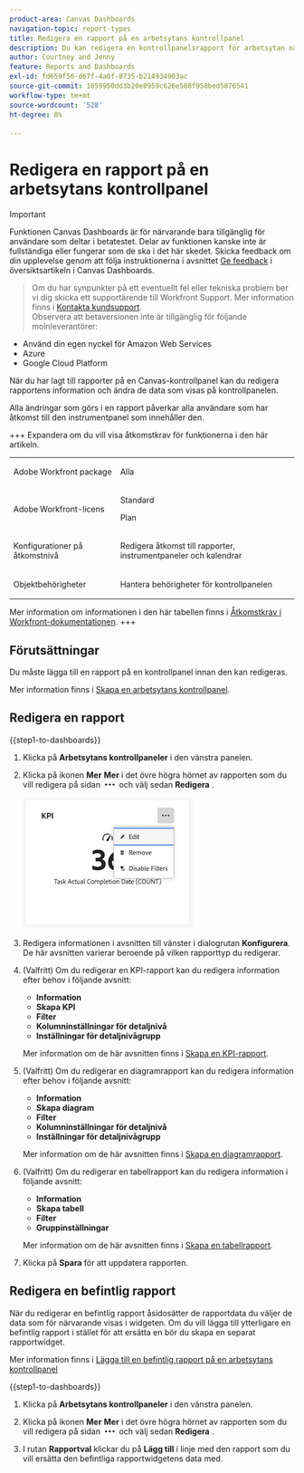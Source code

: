 ```yaml
---
product-area: Canvas Dashboards
navigation-topic: report-types
title: Redigera en rapport på en arbetsytans kontrollpanel
description: Du kan redigera en kontrollpanelsrapport för arbetsytan när den har skapats.
author: Courtney and Jenny
feature: Reports and Dashboards
exl-id: fd659f56-d67f-4a0f-8735-b214934903ac
source-git-commit: 1059950dd3b20e0959c626e580f958bed5076541
workflow-type: tm+mt
source-wordcount: '528'
ht-degree: 0%

---
```


# Redigera en rapport på en arbetsytans kontrollpanel

>[!IMPORTANT]
>
>Funktionen Canvas Dashboards är för närvarande bara tillgänglig för användare som deltar i betatestet. Delar av funktionen kanske inte är fullständiga eller fungerar som de ska i det här skedet. Skicka feedback om din upplevelse genom att följa instruktionerna i avsnittet [Ge feedback](/help/quicksilver/product-announcements/betas/canvas-dashboards-beta/canvas-dashboards-beta-information.md#provide-feedback) i översiktsartikeln i Canvas Dashboards.<br>
>>Om du har synpunkter på ett eventuellt fel eller tekniska problem ber vi dig skicka ett supportärende till Workfront Support. Mer information finns i [Kontakta kundsupport](/help/quicksilver/workfront-basics/tips-tricks-and-troubleshooting/contact-customer-support.md).<br>
>>Observera att betaversionen inte är tillgänglig för följande molnleverantörer:
>
>* Använd din egen nyckel för Amazon Web Services
>* Azure
>* Google Cloud Platform

När du har lagt till rapporter på en Canvas-kontrollpanel kan du redigera rapportens information och ändra de data som visas på kontrollpanelen.

Alla ändringar som görs i en rapport påverkar alla användare som har åtkomst till den instrumentpanel som innehåller den.


+++ Expandera om du vill visa åtkomstkrav för funktionerna i den här artikeln.

<table style="table-layout:auto"> 
<col> 
</col> 
<col> 
</col> 
<tbody> 
<tr> 
   <td role="rowheader"><p>Adobe Workfront package</p></td> 
   <td> 
<p>Alla </p> 
   </td> 
<tr> 
 <tr> 
   <td role="rowheader"><p>Adobe Workfront-licens</p></td> 
   <td> 
<p>Standard</p> 
<p>Plan</p> 
   </td> 
   </tr> 
  </tr> 
  <tr> 
   <td role="rowheader"><p>Konfigurationer på åtkomstnivå</p></td> 
   <td><p>Redigera åtkomst till rapporter, instrumentpaneler och kalendrar</p>
  </td> 
  </tr>  
        <tr> 
   <td role="rowheader"><p>Objektbehörigheter</p></td> 
   <td><p>Hantera behörigheter för kontrollpanelen</p>
  </td> 
  </tr>
</tbody> 
</table>

Mer information om informationen i den här tabellen finns i [Åtkomstkrav i Workfront-dokumentationen](/help/quicksilver/administration-and-setup/add-users/access-levels-and-object-permissions/access-level-requirements-in-documentation.md).
+++

## Förutsättningar

Du måste lägga till en rapport på en kontrollpanel innan den kan redigeras.

Mer information finns i [Skapa en arbetsytans kontrollpanel](/help/quicksilver/reports-and-dashboards/canvas-dashboards/create-dashboards/create-dashboards.md).

## Redigera en rapport

{{step1-to-dashboards}}

1. Klicka på **Arbetsytans kontrollpaneler** i den vänstra panelen.

1. Klicka på ikonen **Mer** **Mer** i det övre högra hörnet av rapporten som du vill redigera på sidan ![Arbetsytans kontrollpaneler](assets/more-icon.png) och välj sedan **Redigera** .

   ![Redigera en rapport](assets/edit-report-box.png)

1. Redigera informationen i avsnitten till vänster i dialogrutan **Konfigurera**. De här avsnitten varierar beroende på vilken rapporttyp du redigerar.

1. (Valfritt) Om du redigerar en KPI-rapport kan du redigera information efter behov i följande avsnitt:

   * **Information**
   * **Skapa KPI**
   * **Filter**
   * **Kolumninställningar för detaljnivå**
   * **Inställningar för detaljnivågrupp**

   Mer information om de här avsnitten finns i [Skapa en KPI-rapport](/help/quicksilver/reports-and-dashboards/canvas-dashboards/add-reports/build-kpi-report.md).

1. (Valfritt) Om du redigerar en diagramrapport kan du redigera information efter behov i följande avsnitt:

   * **Information**
   * **Skapa diagram**
   * **Filter**
   * **Kolumninställningar för detaljnivå**
   * **Inställningar för detaljnivågrupp**

   Mer information om de här avsnitten finns i [Skapa en diagramrapport](/help/quicksilver/reports-and-dashboards/canvas-dashboards/add-reports/build-chart-report.md).

1. (Valfritt) Om du redigerar en tabellrapport kan du redigera information i följande avsnitt:

   * **Information**
   * **Skapa tabell**
   * **Filter**
   * **Gruppinställningar**

   Mer information om de här avsnitten finns i [Skapa en tabellrapport](/help/quicksilver/reports-and-dashboards/canvas-dashboards/add-reports/build-table-report.md).

1. Klicka på **Spara** för att uppdatera rapporten.

## Redigera en befintlig rapport

När du redigerar en befintlig rapport åsidosätter de rapportdata du väljer de data som för närvarande visas i widgeten. Om du vill lägga till ytterligare en befintlig rapport i stället för att ersätta en bör du skapa en separat rapportwidget.

Mer information finns i [Lägga till en befintlig rapport på en arbetsytans kontrollpanel](/help/quicksilver/reports-and-dashboards/canvas-dashboards/add-reports/add-existing-report.md)

{{step1-to-dashboards}}

1. Klicka på **Arbetsytans kontrollpaneler** i den vänstra panelen.

1. Klicka på ikonen **Mer** **Mer** i det övre högra hörnet av rapporten som du vill redigera på sidan ![Arbetsytans kontrollpaneler](assets/more-icon.png) och välj sedan **Redigera** .

1. I rutan **Rapportval** klickar du på **Lägg till** i linje med den rapport som du vill ersätta den befintliga rapportwidgetens data med.
